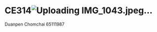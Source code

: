 # CE314![Uploading IMG_1043.jpeg…]()

<html lang="en">
<head>
    <meta charset="utf-8">
    <p>Duanpen Chomchai 65111987</p>
</head>
</html>
